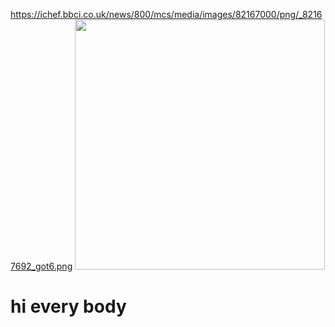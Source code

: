 
 https://ichef.bbci.co.uk/news/800/mcs/media/images/82167000/png/_82167692_got6.png 
 <img src="https://ichef.bbci.co.uk/news/800/mcs/media/images/82167000/png/_82167692_got6.png"   width="400"/>
 # hi every body